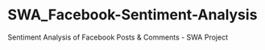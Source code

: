 # SWA_Facebook-Sentiment-Analysis
Sentiment Analysis of Facebook Posts &amp; Comments - SWA Project
